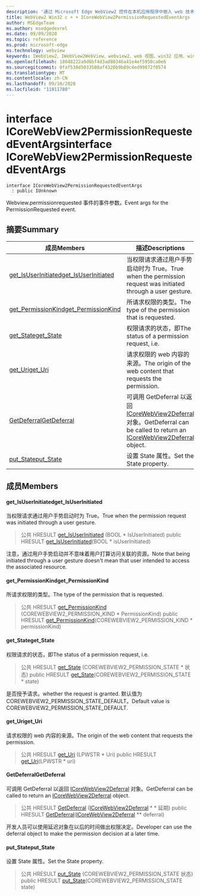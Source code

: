 ```yaml
---
description: '通过 Microsoft Edge WebView2 控件在本机应用程序中嵌入 web 技术 (HTML、CSS 和 JavaScript) '
title: WebView2 Win32 c + + ICoreWebView2PermissionRequestedEventArgs
author: MSEdgeTeam
ms.author: msedgedevrel
ms.date: 09/09/2020
ms.topic: reference
ms.prod: microsoft-edge
ms.technology: webview
keywords: IWebView2、IWebView2WebView、webview2、web 视图、win32 应用、win32、edge、ICoreWebView2、ICoreWebView2Controller、浏览器控件、边缘 html、ICoreWebView2PermissionRequestedEventArgs
ms.openlocfilehash: 18048222a9d6bf4d3ad80346a41e4ef5950ca0e6
ms.sourcegitcommit: 0faf538d5033508af4320b9b89c4ed99872f0574
ms.translationtype: MT
ms.contentlocale: zh-CN
ms.lasthandoff: 09/10/2020
ms.locfileid: "11011780"
---
```

# <span data-ttu-id="9c579-104">interface ICoreWebView2PermissionRequestedEventArgs</span><span class="sxs-lookup"><span data-stu-id="9c579-104">interface ICoreWebView2PermissionRequestedEventArgs</span></span> 

```
interface ICoreWebView2PermissionRequestedEventArgs
  : public IUnknown
```

<span data-ttu-id="9c579-105">Webview.permissionrequested 事件的事件参数。</span><span class="sxs-lookup"><span data-stu-id="9c579-105">Event args for the PermissionRequested event.</span></span>

## <span data-ttu-id="9c579-106">摘要</span><span class="sxs-lookup"><span data-stu-id="9c579-106">Summary</span></span>

 <span data-ttu-id="9c579-107">成员</span><span class="sxs-lookup"><span data-stu-id="9c579-107">Members</span></span>                        | <span data-ttu-id="9c579-108">描述</span><span class="sxs-lookup"><span data-stu-id="9c579-108">Descriptions</span></span>
--------------------------------|---------------------------------------------
[<span data-ttu-id="9c579-109">get_IsUserInitiated</span><span class="sxs-lookup"><span data-stu-id="9c579-109">get_IsUserInitiated</span></span>](#get_isuserinitiated) | <span data-ttu-id="9c579-110">当权限请求通过用户手势启动时为 True。</span><span class="sxs-lookup"><span data-stu-id="9c579-110">True when the permission request was initiated through a user gesture.</span></span>
[<span data-ttu-id="9c579-111">get_PermissionKind</span><span class="sxs-lookup"><span data-stu-id="9c579-111">get_PermissionKind</span></span>](#get_permissionkind) | <span data-ttu-id="9c579-112">所请求权限的类型。</span><span class="sxs-lookup"><span data-stu-id="9c579-112">The type of the permission that is requested.</span></span>
[<span data-ttu-id="9c579-113">get_State</span><span class="sxs-lookup"><span data-stu-id="9c579-113">get_State</span></span>](#get_state) | <span data-ttu-id="9c579-114">权限请求的状态，即</span><span class="sxs-lookup"><span data-stu-id="9c579-114">The status of a permission request, i.e.</span></span>
[<span data-ttu-id="9c579-115">get_Uri</span><span class="sxs-lookup"><span data-stu-id="9c579-115">get_Uri</span></span>](#get_uri) | <span data-ttu-id="9c579-116">请求权限的 web 内容的来源。</span><span class="sxs-lookup"><span data-stu-id="9c579-116">The origin of the web content that requests the permission.</span></span>
[<span data-ttu-id="9c579-117">GetDeferral</span><span class="sxs-lookup"><span data-stu-id="9c579-117">GetDeferral</span></span>](#getdeferral) | <span data-ttu-id="9c579-118">可调用 GetDeferral 以返回 [ICoreWebView2Deferral](icorewebview2deferral.md) 对象。</span><span class="sxs-lookup"><span data-stu-id="9c579-118">GetDeferral can be called to return an [ICoreWebView2Deferral](icorewebview2deferral.md) object.</span></span>
[<span data-ttu-id="9c579-119">put_State</span><span class="sxs-lookup"><span data-stu-id="9c579-119">put_State</span></span>](#put_state) | <span data-ttu-id="9c579-120">设置 State 属性。</span><span class="sxs-lookup"><span data-stu-id="9c579-120">Set the State property.</span></span>

## <span data-ttu-id="9c579-121">成员</span><span class="sxs-lookup"><span data-stu-id="9c579-121">Members</span></span>

#### <span data-ttu-id="9c579-122">get_IsUserInitiated</span><span class="sxs-lookup"><span data-stu-id="9c579-122">get_IsUserInitiated</span></span> 

<span data-ttu-id="9c579-123">当权限请求通过用户手势启动时为 True。</span><span class="sxs-lookup"><span data-stu-id="9c579-123">True when the permission request was initiated through a user gesture.</span></span>

> <span data-ttu-id="9c579-124">公共 HRESULT [get_IsUserInitiated](#get_isuserinitiated) (BOOL \* IsUserInitiated) </span><span class="sxs-lookup"><span data-stu-id="9c579-124">public HRESULT [get_IsUserInitiated](#get_isuserinitiated)(BOOL \* isUserInitiated)</span></span>

<span data-ttu-id="9c579-125">注意，通过用户手势启动并不意味着用户打算访问关联的资源。</span><span class="sxs-lookup"><span data-stu-id="9c579-125">Note that being initiated through a user gesture doesn't mean that user intended to access the associated resource.</span></span>

#### <span data-ttu-id="9c579-126">get_PermissionKind</span><span class="sxs-lookup"><span data-stu-id="9c579-126">get_PermissionKind</span></span> 

<span data-ttu-id="9c579-127">所请求权限的类型。</span><span class="sxs-lookup"><span data-stu-id="9c579-127">The type of the permission that is requested.</span></span>

> <span data-ttu-id="9c579-128">公共 HRESULT [get_PermissionKind](#get_permissionkind) (COREWEBVIEW2_PERMISSION_KIND \* PermissionKind) </span><span class="sxs-lookup"><span data-stu-id="9c579-128">public HRESULT [get_PermissionKind](#get_permissionkind)(COREWEBVIEW2_PERMISSION_KIND \* permissionKind)</span></span>

#### <span data-ttu-id="9c579-129">get_State</span><span class="sxs-lookup"><span data-stu-id="9c579-129">get_State</span></span> 

<span data-ttu-id="9c579-130">权限请求的状态，即</span><span class="sxs-lookup"><span data-stu-id="9c579-130">The status of a permission request, i.e.</span></span>

> <span data-ttu-id="9c579-131">公共 HRESULT [get_State](#get_state) (COREWEBVIEW2_PERMISSION_STATE \* 状态) </span><span class="sxs-lookup"><span data-stu-id="9c579-131">public HRESULT [get_State](#get_state)(COREWEBVIEW2_PERMISSION_STATE \* state)</span></span>

<span data-ttu-id="9c579-132">是否授予请求。</span><span class="sxs-lookup"><span data-stu-id="9c579-132">whether the request is granted.</span></span> <span data-ttu-id="9c579-133">默认值为 COREWEBVIEW2_PERMISSION_STATE_DEFAULT。</span><span class="sxs-lookup"><span data-stu-id="9c579-133">Default value is COREWEBVIEW2_PERMISSION_STATE_DEFAULT.</span></span>

#### <span data-ttu-id="9c579-134">get_Uri</span><span class="sxs-lookup"><span data-stu-id="9c579-134">get_Uri</span></span> 

<span data-ttu-id="9c579-135">请求权限的 web 内容的来源。</span><span class="sxs-lookup"><span data-stu-id="9c579-135">The origin of the web content that requests the permission.</span></span>

> <span data-ttu-id="9c579-136">公共 HRESULT [get_Uri](#get_uri) (LPWSTR \* Uri) </span><span class="sxs-lookup"><span data-stu-id="9c579-136">public HRESULT [get_Uri](#get_uri)(LPWSTR \* uri)</span></span>

#### <span data-ttu-id="9c579-137">GetDeferral</span><span class="sxs-lookup"><span data-stu-id="9c579-137">GetDeferral</span></span> 

<span data-ttu-id="9c579-138">可调用 GetDeferral 以返回 [ICoreWebView2Deferral](icorewebview2deferral.md) 对象。</span><span class="sxs-lookup"><span data-stu-id="9c579-138">GetDeferral can be called to return an [ICoreWebView2Deferral](icorewebview2deferral.md) object.</span></span>

> <span data-ttu-id="9c579-139">公共 HRESULT [GetDeferral](#getdeferral) ([ICoreWebView2Deferral](icorewebview2deferral.md) \* \* 延期) </span><span class="sxs-lookup"><span data-stu-id="9c579-139">public HRESULT [GetDeferral](#getdeferral)([ICoreWebView2Deferral](icorewebview2deferral.md) \*\* deferral)</span></span>

<span data-ttu-id="9c579-140">开发人员可以使用延迟对象在以后的时间做出权限决定。</span><span class="sxs-lookup"><span data-stu-id="9c579-140">Developer can use the deferral object to make the permission decision at a later time.</span></span>

#### <span data-ttu-id="9c579-141">put_State</span><span class="sxs-lookup"><span data-stu-id="9c579-141">put_State</span></span> 

<span data-ttu-id="9c579-142">设置 State 属性。</span><span class="sxs-lookup"><span data-stu-id="9c579-142">Set the State property.</span></span>

> <span data-ttu-id="9c579-143">公共 HRESULT [put_State](#put_state) (COREWEBVIEW2_PERMISSION_STATE 状态) </span><span class="sxs-lookup"><span data-stu-id="9c579-143">public HRESULT [put_State](#put_state)(COREWEBVIEW2_PERMISSION_STATE state)</span></span>

